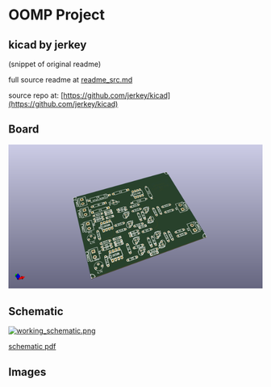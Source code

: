# OOMP Project  
## kicad  by jerkey  
  
(snippet of original readme)  
  
  
  full source readme at [readme_src.md](readme_src.md)  
  
source repo at: [https://github.com/jerkey/kicad](https://github.com/jerkey/kicad)  
## Board  
  
[![working_3d.png](working_3d_600.png)](working_3d.png)  
## Schematic  
  
[![working_schematic.png](working_schematic_600.png)](working_schematic.png)  
  
[schematic pdf](working_schematic.pdf)  
## Images  
